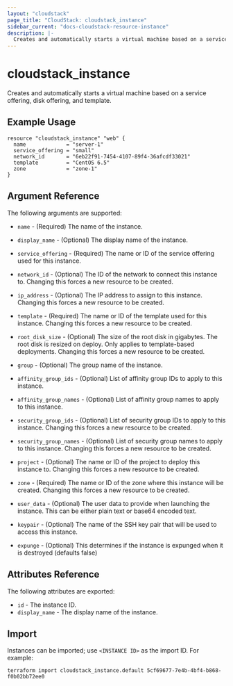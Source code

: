 ```yaml
---
layout: "cloudstack"
page_title: "CloudStack: cloudstack_instance"
sidebar_current: "docs-cloudstack-resource-instance"
description: |-
  Creates and automatically starts a virtual machine based on a service offering, disk offering, and template.
---
```


# cloudstack_instance

Creates and automatically starts a virtual machine based on a service offering,
disk offering, and template.

## Example Usage

```hcl
resource "cloudstack_instance" "web" {
  name             = "server-1"
  service_offering = "small"
  network_id       = "6eb22f91-7454-4107-89f4-36afcdf33021"
  template         = "CentOS 6.5"
  zone             = "zone-1"
}
```

## Argument Reference

The following arguments are supported:

* `name` - (Required) The name of the instance.

* `display_name` - (Optional) The display name of the instance.

* `service_offering` - (Required) The name or ID of the service offering used
    for this instance.

* `network_id` - (Optional) The ID of the network to connect this instance
    to. Changing this forces a new resource to be created.

* `ip_address` - (Optional) The IP address to assign to this instance. Changing
    this forces a new resource to be created.

* `template` - (Required) The name or ID of the template used for this
    instance. Changing this forces a new resource to be created.

* `root_disk_size` - (Optional) The size of the root disk in gigabytes. The
    root disk is resized on deploy. Only applies to template-based deployments.
    Changing this forces a new resource to be created.

* `group` - (Optional) The group name of the instance.

* `affinity_group_ids` - (Optional) List of affinity group IDs to apply to this
    instance.

* `affinity_group_names` - (Optional) List of affinity group names to apply to
    this instance.

* `security_group_ids` - (Optional) List of security group IDs to apply to this
    instance. Changing this forces a new resource to be created.

* `security_group_names` - (Optional) List of security group names to apply to
    this instance. Changing this forces a new resource to be created.

* `project` - (Optional) The name or ID of the project to deploy this
    instance to. Changing this forces a new resource to be created.

* `zone` - (Required) The name or ID of the zone where this instance will be
    created. Changing this forces a new resource to be created.

* `user_data` - (Optional) The user data to provide when launching the
    instance. This can be either plain text or base64 encoded text.

* `keypair` - (Optional) The name of the SSH key pair that will be used to
    access this instance.

* `expunge` - (Optional) This determines if the instance is expunged when it is
    destroyed (defaults false)

## Attributes Reference

The following attributes are exported:

* `id` - The instance ID.
* `display_name` - The display name of the instance.

## Import

Instances can be imported; use `<INSTANCE ID>` as the import ID. For
example:

```shell
terraform import cloudstack_instance.default 5cf69677-7e4b-4bf4-b868-f0b02bb72ee0
```
